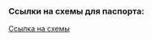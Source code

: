 ### Ссылки на схемы для паспорта:

[Ссылка на схемы](https://www.figma.com/file/Dj42nUfjbgP0FAT5cMn8Xa/%D0%A1%D1%85%D0%B5%D0%BC%D1%8B-Ver.2?node-id=118%3A2)
